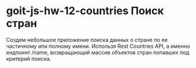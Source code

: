 # goit-js-hw-12-countries Поиск стран

Создем небольшое приложение поиска данных о стране по ее частичному или полному имени. Использя Rest
Countries API, а именно ендпоинт /name, возвращающий массив объектов стран попавших под критерий
поиска.
